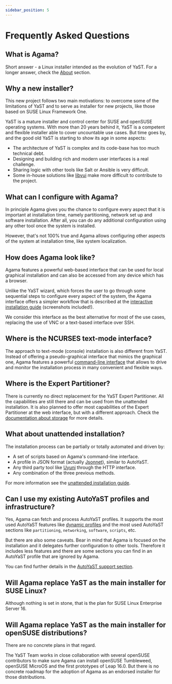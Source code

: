 ```yaml
---
sidebar_position: 5
---
```


# Frequently Asked Questions

## What is Agama?

Short answer - a Linux installer intended as the evolution of YaST. For a longer answer, check
the [About](/about) section.

## Why a new installer?

This new project follows two main motivations: to overcome some of the limitations of YaST and to
serve as installer for new projects, like those based on SUSE Linux Framework One.

YaST is a mature installer and control center for SUSE and openSUSE operating systems. With more
than 20 years behind it, YaST is a competent and flexible installer able to cover uncountable use
cases. But time goes by, and the good old YaST is starting to show its age in some aspects:

- The architecture of YaST is complex and its code-base has too much technical debt.
- Designing and building rich and modern user interfaces is a real challenge.
- Sharing logic with other tools like Salt or Ansible is very difficult.
- Some in-house solutions like [libyui](https://github.com/libyui/libyui) make more difficult to
  contribute to the project.

## What can I configure with Agama?

In principle Agama gives you the chance to configure every aspect that it is important at
installation time, namely partitioning, network set up and software installation. After all, you can
do any additional configuration using any other tool once the system is installed.

However, that's not 100% true and Agama allows configuring other aspects of the system at
installation time, like system localization.

## How does Agama look like?

Agama features a powerful web-based interface that can be used for local graphical installation and
can also be accessed from any device which has a browser.

Unlike the YaST wizard, which forces the user to go through some sequential steps to configure every
aspect of the system, the Agama interface offers a simpler workflow that is described at the
[interactive installation guide](/docs/user/interactive) (screenshots included!).

We consider this interface as the best alternative for most of the use cases, replacing the
use of VNC or a text-based interface over SSH.

## Where is the NCURSES text-mode interface?

The approach to text-mode (console) installation is also different from YaST. Instead of offering a
pseudo-graphical interface that mimics the graphical one, Agama features a powerful
[command-line interface](/docs/user/cli) that allows to drive and monitor the installation process
in many convenient and flexible ways.

## Where is the Expert Partitioner?

There is currently no direct replacement for the YaST Expert Partitioner. All the capabilities are
still there and can be used from the unattended installation. It is also planned to offer most
capabilities of the Expert Partitioner at the web interface, but with a different approach. Check
the [documentation about storage](/docs/user/interactive/storage) for more details.

## What about unattended installation?

The installation process can be partially or totally automated and driven by:

  - A set of scripts based on Agama's command-line interface.
  - A profile in JSON format (actually [Jsonnet](https://jsonnet.org/)), similar to AutoYaST.
  - Any third party tool like [Uyuni](https://www.uyuni-project.org/) through the HTTP interface.
  - Any combination of the three previous methods.

For more information see the [unattended installation guide](/docs/user/unattended).

## Can I use my existing AutoYaST profiles and infrastructure?

Yes, Agama can fetch and process AutoYaST profiles. It supports the most used AutoYaST features
like [dynamic profiles](https://documentation.suse.com/sles/15-SP5/html/SLES-all/part-dynamic-profiles.html)
and the most used AutoYaST sections like `partitioning`, `networking`, `software`, `scripts`, etc.

But there are also some caveats. Bear in mind that Agama is focused on the installation and it delegates
further configuration to other tools. Therefore it includes less features and there are some
sections you can find in an AutoYaST profile that are ignored by Agama.

You can find further details in the [AutoYaST support section](/docs/user/autoyast).

## Will Agama replace YaST as the main installer for SUSE Linux?

Although nothing is set in stone, that is the plan for SUSE Linux Enterprise Server 16. 

## Will Agama replace YaST as the main installer for openSUSE distributions?

There are no concrete plans in that regard.

The YaST Team works in close collaboration with several openSUSE contributors to make sure Agama can
install openSUSE Tumbleweed, openSUSE MicroOS and the first prototypes of Leap 16.0. But there is
no concrete roadmap for the adoption of Agama as an endorsed installer for those distributions.

